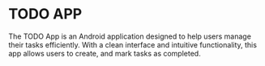 <h1>TODO APP</h1>
The TODO App is an Android application designed to help users manage their tasks efficiently.
With a clean interface and intuitive functionality, this app allows users to create, and mark tasks as completed.
